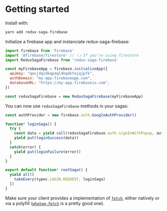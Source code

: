 # Getting started

Install with:

```js
yarn add redux-saga-firebase
```

Initialize a firebase app and instanciate redux-saga-firebase:

```js
import firebase from 'firebase'
import '@firebase/firestore' // 👈 If you're using firestore
import ReduxSagaFirebase from 'redux-saga-firebase'

const myFirebaseApp = firebase.initializeApp({
  apiKey: "qosjdqsdkqpdqldkqdkfojqjpfk",
  authDomain: "my-app.firebaseapp.com",
  databaseURL: "https://my-app.firebaseio.com",
})

const reduxSagaFirebase = new ReduxSagaFirebase(myFirebaseApp)
```

You can now use `reduxSagaFirebase` methods in your sagas:

```js
const authProvider = new firebase.auth.GoogleAuthProvider()

function* loginSaga() {
  try {
    const data = yield call(reduxSagaFirebase.auth.signInWithPopup, authProvider)
    yield put(loginSuccess(data))
  }
  catch(error) {
    yield put(loginFailure(error))
  }
}

export default function* rootSaga() {
  yield all([
    takeEvery(types.LOGIN.REQUEST, loginSaga)
  ])
}
```

Make sure your client provides a implementation of [`fetch`](https://developer.mozilla.org/en/docs/Web/API/Fetch_API), either natively or via a polyfill ([`whatwg-fetch`](https://www.npmjs.com/package/whatwg-fetch) is a pretty good one).
